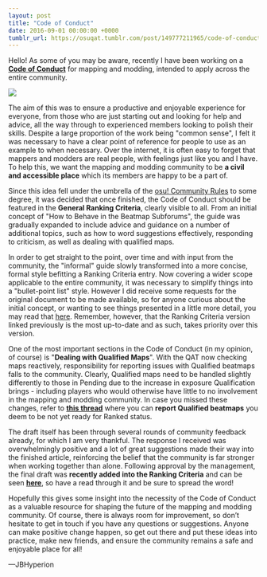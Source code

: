 ```yaml
---
layout: post
title: "Code of Conduct"
date: 2016-09-01 00:00:00 +0000
tumblr_url: https://osuqat.tumblr.com/post/149777211965/code-of-conduct
---
```


Hello! As some of you may be aware, recently I have been working on a [**Code of Conduct**](https://osu.ppy.sh/community/forums/topics/447557) for mapping and modding, intended to apply across the entire community.

![](/wiki/shared/news/banners/theqatgazette.jpg)

The aim of this was to ensure a productive and enjoyable experience for everyone, from those who are just starting out and looking for help and advice, all the way through to experienced members looking to polish their skills. Despite a large proportion of the work being "common sense", I felt it was necessary to have a clear point of reference for people to use as an example to when necessary. Over the internet, it is often easy to forget that mappers and modders are real people, with feelings just like you and I have. To help this, we want the mapping and modding community to be **a civil and accessible place** which its members are happy to be a part of.

Since this idea fell under the umbrella of the [osu! Community Rules](/wiki/Rules) to some degree, it was decided that once finished, the Code of Conduct should be featured in the **General Ranking Criteria**, clearly visible to all. From an initial concept of "How to Behave in the Beatmap Subforums", the guide was gradually expanded to include advice and guidance on a number of additional topics, such as how to word suggestions effectively, responding to criticism, as well as dealing with qualified maps.

In order to get straight to the point, over time and with input from the community, the "informal" guide slowly transformed into a more concise, formal style befitting a Ranking Criteria entry. Now covering a wider scope applicable to the entire community, it was necessary to simplify things into a "bullet-point list" style. However I did receive some requests for the original document to be made available, so for anyone curious about the initial concept, or wanting to see things presented in a little more detail, you may read that [here](https://docs.google.com/document/d/1Woq3jPoBklkgHHofpL_fXrhtJGBkYOOEk7nQhJaHoRo/edit). Remember, however, that the Ranking Criteria version linked previously is the most up-to-date and as such, takes priority over this version.

One of the most important sections in the Code of Conduct (in my opinion, of course) is "**Dealing with Qualified Maps**". With the QAT now checking maps reactively, responsibility for reporting issues with Qualified beatmaps falls to the community. Clearly, Qualified maps need to be handled slightly differently to those in Pending due to the increase in exposure Qualification brings - including players who would otherwise have little to no involvement in the mapping and modding community. In case you missed these changes, refer to [**this thread**](https://osu.ppy.sh/community/forums/topics/447428?start=5068345) where you can **report Qualified beatmaps** you deem to be not yet ready for Ranked status.

The draft itself has been through several rounds of community feedback already, for which I am very thankful. The response I received was overwhelmingly positive and a lot of great suggestions made their way into the finished article, reinforcing the belief that the community is far stronger when working together than alone. Following approval by the management, the final draft was **recently added into the Ranking Criteria** and can be seen [**here**](/wiki/Ranking_Criteria/Code_of_Conduct), so have a read through it and be sure to spread the word!

Hopefully this gives some insight into the necessity of the Code of Conduct as a valuable resource for shaping the future of the mapping and modding community. Of course, there is always room for improvement, so don’t hesitate to get in touch if you have any questions or suggestions. Anyone can make positive change happen, so get out there and put these ideas into practice, make new friends, and ensure the community remains a safe and enjoyable place for all!

—JBHyperion
